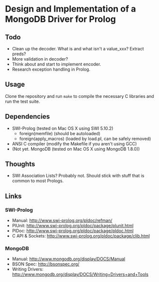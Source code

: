 # Design and Implementation of a MongoDB Driver for Prolog

## Todo

 * Clean up the decoder. What is and what isn't a value_xxx? Extract preds?
 * More validation in decoder?
 * Think about and start to implement encoder.
 * Research exception handling in Prolog.

## Usage

Clone the repository and run `make` to compile the necessary C libraries
and run the test suite.

## Dependencies

 * SWI-Prolog (tested on Mac OS X using SWI 5.10.2)
    * foreign(memfile) (should be autoloaded)
    * foreign(apply_macros) (loaded by load.pl, can be safely removed)
 * ANSI C compiler (modify the Makefile if you aren't using GCC)
 * (Not yet. MongoDB (tested on Mac OS X using MongoDB 1.8.0))

## Thoughts

 * SWI Association Lists? Probably not. Should stick with stuff that is
   common to most Prologs.

## Links

### SWI-Prolog

 * Manual: <http://www.swi-prolog.org/pldoc/refman/>
 * PlUnit: <http://www.swi-prolog.org/pldoc/package/plunit.html>
 * PlDoc: <http://www.swi-prolog.org/pldoc/package/pldoc.html>
 * C API & Sockets: <http://www.swi-prolog.org/pldoc/package/clib.html>

### MongoDB

 * Manual: <http://www.mongodb.org/display/DOCS/Manual>
 * BSON Spec: <http://bsonspec.org/>
 * Writing Drivers: <http://www.mongodb.org/display/DOCS/Writing+Drivers+and+Tools>
